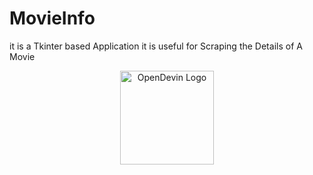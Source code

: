 # MovieInfo
it is a Tkinter based Application it is useful for Scraping the Details of A Movie
</a><p align="center">
  <img alt="OpenDevin Logo" src="d" width="150" />
</p>

